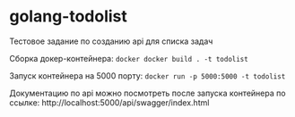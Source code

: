 # golang-todolist

Тестовое задание по созданию api для списка задач

Сборка докер-контейнера:
`docker docker build . -t todolist`

Запуск контейнера на 5000 порту:
`docker run -p 5000:5000 -t todolist`

Документацию по api можно посмотреть после запуска контейнера по ссылке:
http://localhost:5000/api/swagger/index.html
